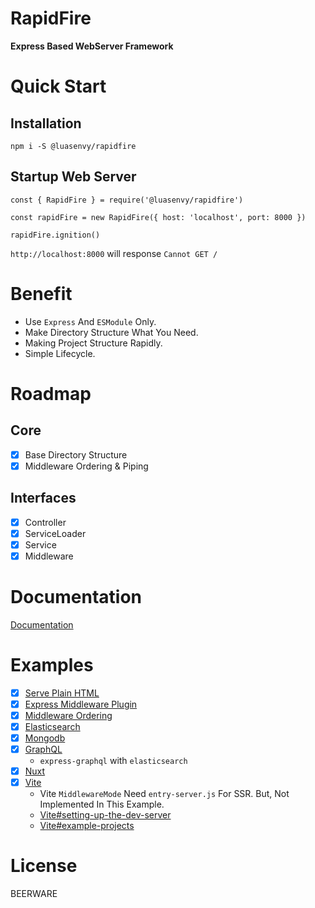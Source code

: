 # RapidFire

**Express Based WebServer Framework**

# Quick Start

## Installation

```
npm i -S @luasenvy/rapidfire
```

## Startup Web Server

```
const { RapidFire } = require('@luasenvy/rapidfire')

const rapidFire = new RapidFire({ host: 'localhost', port: 8000 })

rapidFire.ignition()
```

`http://localhost:8000` will response `Cannot GET /`

# Benefit

- Use `Express` And `ESModule` Only.
- Make Directory Structure What You Need.
- Making Project Structure Rapidly.
- Simple Lifecycle.

# Roadmap

## Core

- [x] Base Directory Structure
- [x] Middleware Ordering & Piping

## Interfaces

- [x] Controller
- [x] ServiceLoader
- [x] Service
- [x] Middleware

# Documentation

[Documentation](https://docs.rapidfirejs.com/)

# Examples

- [x] [Serve Plain HTML](https://github.com/luasenvy/rapidfire-example-serve-html)
- [x] [Express Middleware Plugin](https://github.com/luasenvy/rapidfire-example-express-session)
- [x] [Middleware Ordering](https://github.com/luasenvy/rapidfire-example-order-middlewares)
- [x] [Elasticsearch](https://github.com/luasenvy/rapidfire-example-elasticsearch)
- [x] [Mongodb](https://github.com/luasenvy/rapidfire-example-mongodb)
- [x] [GraphQL](https://github.com/luasenvy/rapidfire-example-express-graphql)
  - `express-graphql` with `elasticsearch`
- [x] [Nuxt](https://github.com/luasenvy/rapidfire-example-nuxt)
- [x] [Vite](https://github.com/luasenvy/rapidfire-example-vite)
  - Vite `MiddlewareMode` Need `entry-server.js` For SSR. But, Not Implemented In This Example.
  - [Vite#setting-up-the-dev-server](https://vitejs.dev/guide/ssr.html#setting-up-the-dev-server)
  - [Vite#example-projects](https://vitejs.dev/guide/ssr.html#example-projects)

# License

BEERWARE
